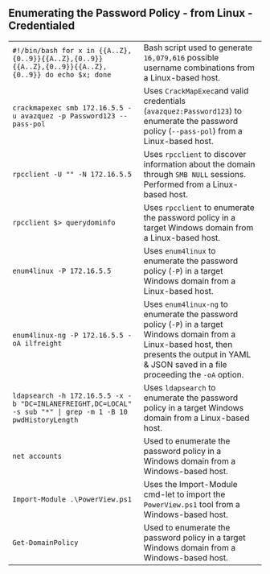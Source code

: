 ## Enumerating the Password Policy - from Linux - Credentialed

|                                                                                                             |                                                                                                                                                                                                       |
| ----------------------------------------------------------------------------------------------------------- | ----------------------------------------------------------------------------------------------------------------------------------------------------------------------------------------------------- |
| `#!/bin/bash for x in {{A..Z},{0..9}}{{A..Z},{0..9}}{{A..Z},{0..9}}{{A..Z},{0..9}} do echo $x; done`        | Bash script used to generate `16,079,616` possible username combinations from a Linux-based host.                                                                                                     |
| `crackmapexec smb 172.16.5.5 -u avazquez -p Password123 --pass-pol`                                         | Uses `CrackMapExec`and valid credentials (`avazquez:Password123`) to enumerate the password policy (`--pass-pol`) from a Linux-based host.                                                            |
| `rpcclient -U "" -N 172.16.5.5`                                                                             | Uses `rpcclient` to discover information about the domain through `SMB NULL` sessions. Performed from a Linux-based host.                                                                             |
| `rpcclient $> querydominfo`                                                                                 | Uses `rpcclient` to enumerate the password policy in a target Windows domain from a Linux-based host.                                                                                                 |
| `enum4linux -P 172.16.5.5`                                                                                  | Uses `enum4linux` to enumerate the password policy (`-P`) in a target Windows domain from a Linux-based host.                                                                                         |
| `enum4linux-ng -P 172.16.5.5 -oA ilfreight`                                                                 | Uses `enum4linux-ng` to enumerate the password policy (`-P`) in a target Windows domain from a Linux-based host, then presents the output in YAML & JSON saved in a file proceeding the `-oA` option. |
| `ldapsearch -h 172.16.5.5 -x -b "DC=INLANEFREIGHT,DC=LOCAL" -s sub "*" \| grep -m 1 -B 10 pwdHistoryLength` | Uses `ldapsearch` to enumerate the password policy in a target Windows domain from a Linux-based host.                                                                                                |
| `net accounts`                                                                                              | Used to enumerate the password policy in a Windows domain from a Windows-based host.                                                                                                                  |
| `Import-Module .\PowerView.ps1`                                                                             | Uses the Import-Module cmd-let to import the `PowerView.ps1` tool from a Windows-based host.                                                                                                          |
| `Get-DomainPolicy`                                                                                          | Used to enumerate the password policy in a target Windows domain from a Windows-based host.                                                                                                           |
